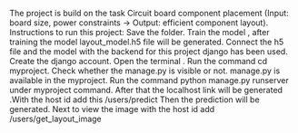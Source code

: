 The project is build on the task Circuit board component placement (Input: board size, power constraints → Output: efficient component layout).
Instructions to run this project:
Save the folder. Train the model , after training the model layout_model.h5 file will be generated. Connect the h5 file and the model with the backend for this project django has been used. Create the django account.
Open the terminal . Run the command cd myproject. Check whether the manage.py is visible or not. manage.py is available in the myproject.
Run the command python manage.py runserver under myproject command.
After that the localhost link will be generated .With the host id add this /users/predict
Then the prediction will be generated.
Next to view the image with the host id add /users/get_layout_image
